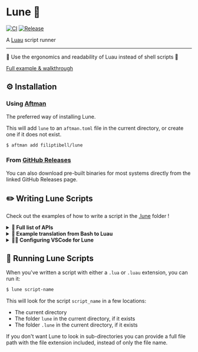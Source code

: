 <!-- markdownlint-disable MD033 -->

# Lune 🌙

[![CI](https://github.com/filiptibell/lune/actions/workflows/ci.yaml/badge.svg)](https://github.com/filiptibell/lune/actions/workflows/ci.yaml)
[![Release](https://github.com/filiptibell/lune/actions/workflows/release.yaml/badge.svg)](https://github.com/filiptibell/lune/actions/workflows/release.yaml)

A [Luau](https://luau-lang.org) script runner

---

🚀 Use the ergonomics and readability of Luau instead of shell scripts 🚀

[Full example & walkthrough](.lune/hello_lune.luau)

## ⚙️ Installation

### Using [Aftman](https://github.com/lpghatguy/aftman)

The preferred way of installing Lune.

This will add `lune` to an `aftman.toml` file in the current directory, or create one if it does not exist.

```sh
$ aftman add filiptibell/lune
```

### From [GitHub Releases](https://github.com/filiptibell/lune/releases)

You can also download pre-built binaries for most systems directly from the linked GitHub Releases page.

## ✏️ Writing Lune Scripts

Check out the examples of how to write a script in the [.lune](.lune) folder !

<details>
<summary><b>🔎 Full list of APIs</b></summary>

### **`fs`** - Filesystem

```lua
type fs = {
	readFile: (path: string) -> string,
	readDir: (path: string) -> { string },
	writeFile: (path: string, contents: string) -> (),
	writeDir: (path: string) -> (),
	removeFile: (path: string) -> (),
	removeDir: (path: string) -> (),
	isFile: (path: string) -> boolean,
	isDir: (path: string) -> boolean,
}
```

### **`json`** - JSON

```lua
type json = {
	encode: (value: any, pretty: boolean?) -> string,
	decode: (encoded: string) -> any,
}
```

### **`process`** - Current process & child processes

```lua
type process = {
	getEnvVars: () -> { string },
	getEnvVar: (key: string) -> string?,
	setEnvVar: (key: string, value: string) -> (),
	exit: (code: number?) -> (),
	spawn: (program: string, params: { string }?) -> {
		ok: boolean,
		code: number,
		stdout: string,
		stderr: string,
	},
}
```

</details>

<details>
<summary><b>🔀 Example translation from Bash to Luau</b></summary>

**_Before:_**

```bash
#!/bin/bash
VALID=true
COUNT=1
while [ $VALID ]
do
    echo $COUNT
    if [ $COUNT -eq 5 ];
    then
        break
    fi
    ((COUNT++))
done
```

**_After:_**

```lua
local valid = true
local count = 1
while valid do
    print(count)
    if count == 5 then
        break
    end
    count += 1
end
```

</details>

<details>
<summary><b>🧑‍💻 Configuring VSCode for Lune</b></summary>

Lune puts developer experience first, and as such provides type definitions and configurations for several tools out of the box.

<details>
<summary>Luau LSP</summary>

1. Use `lune --download-luau-types` to download Luau types (`luneTypes.d.luau`) to the current directory
2. Set your definition files setting to include `luneTypes.d.luau`, an example can be found in the [.vscode](.vscode) folder in this repository

</details>

<details>
<summary>Selene</summary>

1. Use `lune --download-selene-types` to download Selene types (`lune.yml`) to the current directory
2. Use either `std = "roblox-lune"` or `std = "luau+lune"` in your `selene.toml` configuration file

</details>

**_NOTE:_** _It is highly recommended to add any type definition files to your `.gitignore` and to only download them using these commands, since this guarantees that you have type definitions compatible with your installed version of Lune._

</details>

## 🏃 Running Lune Scripts

When you've written a script with either a `.lua` or `.luau` extension, you can run it:

```sh
$ lune script-name
```

This will look for the script `script_name` in a few locations:

- The current directory
- The folder `lune` in the current directory, if it exists
- The folder `.lune` in the current directory, if it exists

If you don't want Lune to look in sub-directories you can provide a full file path with the file extension included, instead of only the file name.
